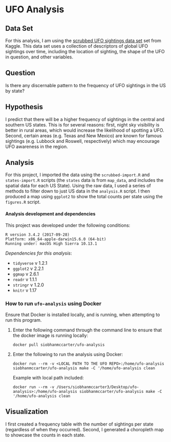 # UFO Analysis

## Data Set

For this analysis, I am using the [scrubbed UFO sightings data set](https://www.kaggle.com/NUFORC/ufo-sightings) set from Kaggle. This data set uses a collection of descriptors of global UFO sightings over time, including the location of sighting, the shape of the UFO in question, and other variables. 

## Question

Is there any discernable pattern to the frequency of UFO sightings in the US by state? 

## Hypothesis

I predict that there will be a higher frequency of sightings in the central and southern US states. This is for several reasons: first, night sky visibility is better in rural areas, which would increase the likelihood of spotting a UFO. Second, certain areas (e.g. Texas and New Mexico) are known for famous sightings (e.g. Lubbock and Roswell, respectively) which may encourage UFO awareness in the region. 

## Analysis

For this project, I imported the data using the `scrubbed-import.R` and `states-import.R` scripts (the `states` data is from `map_data`, and includes the spatial data for each US State). Using the raw data, I used a series of methods to filter down to just US data in the `analysis.R` script. I then produced a map using `ggplot2` to show the total counts per state using the `figures.R` script.

#### Analysis development and dependencies

This project was developed under the following conditions:

```
R version 3.4.2 (2017-09-28)
Platform: x86_64-apple-darwin15.6.0 (64-bit)
Running under: macOS High Sierra 10.13.1
```

*Dependencies for this analysis*:

* `tidyverse` v 1.2.1
* `ggplot2` v 2.2.1 
* `ggmap` v 2.6.1
* `readr` v 1.1.1
* `stringr` v 1.2.0
* `knitr` v 1.17

### How to run `ufo-analysis` using Docker

Ensure that Docker is installed locally, and is running, when attempting to run this program. 

1. Enter the following command through the command line to ensure that the docker image is running locally: 

	`docker pull siobhanmccarter/ufo-analysis` 
	
2. Enter the following to run the analysis using Docker:
 
	`docker run --rm -v <LOCAL PATH TO THE UFO REPO>:/home/ufo-analysis siobhanmccarter/ufo-analysis make -C '/home/ufo-analysis clean`
	
	Example with local path included:
	
	`docker run --rm -v /Users/siobhanmccarter3/Desktop/ufo-analysis>:/home/ufo-analysis siobhanmccarter/ufo-analysis make -C '/home/ufo-analysis clean`
	
## Visualization

I first created a frequency table with the number of sightings per state (regardless of when they occurred). Second, I generated a choropleth map to showcase the counts in each state.
